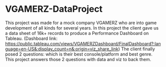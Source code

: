 # VGAMERZ-DataProject
This project was made for a mock company VGAMERZ who are into game development of all kinds for several years.
In this project the client gave us a data sheet of 16k+ records to produce a Performance Dashboard on Tableau. (Dashboard link: https://public.tableau.com/views/VGAMERZDashboard/FinalDashboard?:language=en-US&:display_count=n&:origin=viz_share_link)
The client finally posed 2 questions: which is their best console/platform and best genre. This project answers those 2 questions with data and viz to back them.
